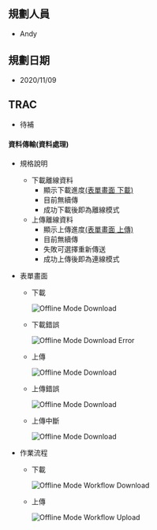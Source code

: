 ## <div id="user">規劃人員</div>
  * Andy

## <div id="updatedate">規劃日期</div>
  * 2020/11/09

## <div id="trac">TRAC</div>
  * 待補

#### <div id="offline_mode_data_transfer">資料傳輸<path>(資料處理)</path></div>
* 規格說明
  * 下載離線資料
    * 顯示下載進度[(表單畫面 下載)](#data_transfer_download)
    * 目前無續傳
    * 成功下載後即為離線模式
  * 上傳離線資料
    * 顯示上傳進度[(表單畫面 上傳)](#data_transfer_upload)
    * 目前無續傳
    * 失敗可選擇重新傳送
    * 成功上傳後即為連線模式
* 表單畫面
  * <p id=data_transfer_download>下載</p>
  
    ![Offline Mode Download](./image/offlinemodedownload.png)

  * 下載錯誤
  
    ![Offline Mode Download Error](./image/offlinemodedownloaderror.png)

  * <p id=data_transfer_upload>上傳</p>
  
    ![Offline Mode Download](./image/offlinemodeupload.png)

  * 上傳錯誤
  
    ![Offline Mode Download](./image/offlinemodeuploaderror.png)
  
  * 上傳中斷
  
    ![Offline Mode Download](./image/offlinemodeuploadinterrupt.png)

* 作業流程
  * 下載

    ![Offline Mode Workflow Download](./image/workflow_download.png)
  
  * 上傳

    ![Offline Mode Workflow Upload](./image/workflow_upload.png)

